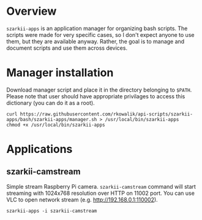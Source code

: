 # Overview

`szarkii-apps` is an application manager for organizing bash scripts. The scripts were made for very specific cases, so I don't expect anyone to use them, but they are available anyway. Rather, the goal is to manage and document scripts and use them across devices.

# Manager installation

Download manager script and place it in the directory belonging to `$PATH`. Please note that user should have appropriate privilages to access this dictionary (you can do it as a root).

```
curl https://raw.githubusercontent.com/rkowalik/api-scripts/szarkii-apps/bash/szarkii-apps/manager.sh > /usr/local/bin/szarkii-apps
chmod +x /usr/local/bin/szarkii-apps
```

# Applications

## szarkii-camstream

Simple stream Raspberry Pi camera. `szarkii-camstream` command will start streaming with 1024x768 resolution over HTTP on 11002 port.
You can use VLC to open network stream (e.g. http://192.168.0.1:110002).

```
szarkii-apps -i szarkii-camstream
```